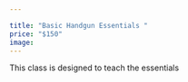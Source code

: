 ```yaml
---

title: "Basic Handgun Essentials "
price: "$150"
image:
---
```

This class is designed to teach the essentials
<!--stackedit_data:
eyJoaXN0b3J5IjpbNzU0NTEyMDNdfQ==
-->